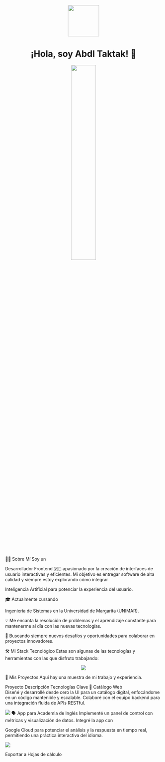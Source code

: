 <div id="header" align="center">
<img src="https://media.giphy.com/media/M9gbBd9nbDrOTu1Mqx/giphy.gif" width="100"/>
<h1>¡Hola, soy Abdl Taktak! 👋</h1>
</div>



<p align="center">
<img src="https://media.giphy.com/media/v1.Y2lkPTc5MGI3NjExd2d0bDU0a2R0Nm5uNnZ2c2Q4bDB2eXF6cnhuNXBpY2p1dTVubnB4ZyZlcD12MV9pbnRlcm5hbF9naWZfYnlfaWQmY3Q9Zw/L1R1tvI9svkIWwpYqx/giphy.gif" width="40%">
</p>

👨‍💻 Sobre Mí
Soy un 

Desarrollador Frontend 🇻🇪 apasionado por la creación de interfaces de usuario interactivas y eficientes. Mi objetivo es entregar software de alta calidad y siempre estoy explorando cómo integrar 

Inteligencia Artificial para potenciar la experiencia del usuario.

🎓 Actualmente cursando 

Ingeniería de Sistemas en la Universidad de Margarita (UNIMAR).

💡 Me encanta la resolución de problemas y el aprendizaje constante para mantenerme al día con las nuevas tecnologías.

🚀 Buscando siempre nuevos desafíos y oportunidades para colaborar en proyectos innovadores.

🛠️ Mi Stack Tecnológico
Estas son algunas de las tecnologías y herramientas con las que disfruto trabajando:

<p align="center">
<a href="https://skillicons.dev">
<img src="https://skillicons.dev/icons?i=react,nextjs,ts,tailwind,bootstrap,php,nodejs,git,mysql&perline=5" />
</a>
</p>

🚀 Mis Proyectos
Aquí hay una muestra de mi trabajo y experiencia.

Proyecto	Descripción	Tecnologías Clave
🛒 Catálogo Web	
Diseñé y desarrollé desde cero la UI para un catálogo digital, enfocándome en un código mantenible y escalable. Colaboré con el equipo backend para una integración fluida de APIs RESTful.

<img src="https://skillicons.dev/icons?i=react,ts" />
🗣️ App para Academia de Inglés	
Implementé un panel de control con métricas y visualización de datos. Integré la app con 

Google Cloud para potenciar el análisis y la respuesta en tiempo real, permitiendo una práctica interactiva del idioma.

<img src="https://skillicons.dev/icons?i=googlecloud,mysql" />

Exportar a Hojas de cálculo
